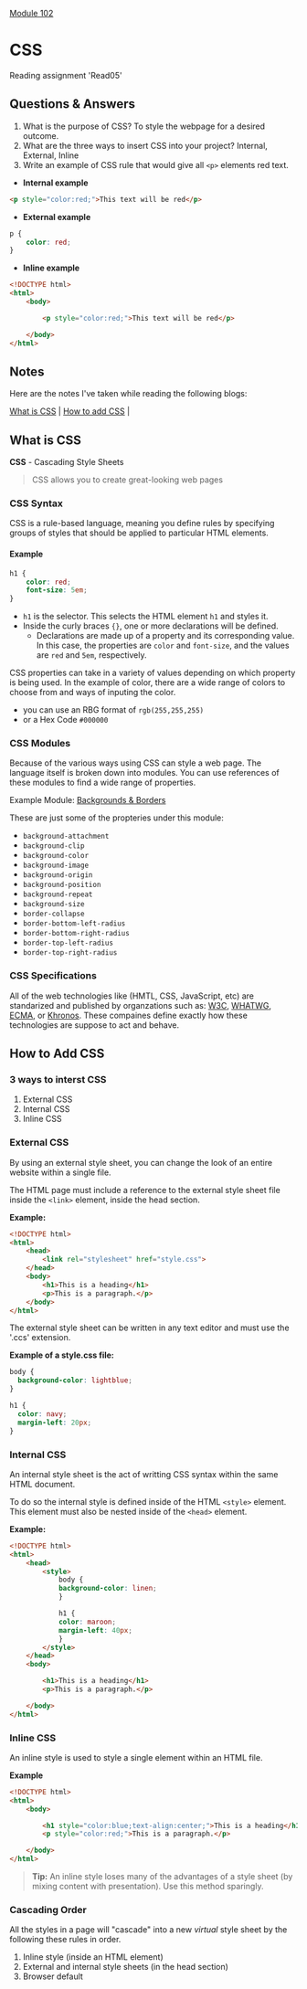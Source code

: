 [Module 102](../README)
# CSS

Reading assignment 'Read05'

## Questions & Answers

1. What is the purpose of CSS? To style the webpage for a desired outcome.
2. What are the three ways to insert CSS into your project? Internal, External, Inline
3. Write an example of CSS rule that would give all `<p>` elements red text.
- **Internal example**

``` HTML
<p style="color:red;">This text will be red</p>
```

- **External example**

``` CSS
p {
    color: red;
}
```

- **Inline example**

``` HTML
<!DOCTYPE html>
<html>
    <body>

        <p style="color:red;">This text will be red</p>

    </body>
</html>
```

## Notes

Here are the notes I've taken while reading the following blogs:

[What is CSS](https://developer.mozilla.org/en-US/docs/Learn/CSS/First_steps/What_is_CSS) \| [How to add CSS](https://www.w3schools.com/css/css_howto.asp) \|

## What is CSS

**CSS** - Cascading Style Sheets

> CSS allows you to create great-looking web pages

### CSS Syntax

CSS is a rule-based language, meaning you define rules by specifying groups of styles that should be applied to particular HTML elements.

#### Example

``` CSS
h1 {
    color: red;
    font-size: 5em;
}
```

- `h1` is the selector. This selects the HTML element `h1` and styles it.
- Inside the curly braces `{}`, one or more declarations will be defined.
  - Declarations are made up of a property and its corresponding value. In this case, the properties are `color` and `font-size`, and the values are `red` and `5em`, respectively.

CSS properties can take in a variety of values depending on which property is being used. In the example of color, there are a wide range of colors to choose from and ways of inputing the color.
- you can use an RBG format of `rgb(255,255,255)`
- or a Hex Code `#000000`

### CSS Modules

Because of the various ways using CSS can style a web page. The language itself is broken down into modules. You can use references of these modules to find a wide range of properties.

Example Module: [Backgrounds & Borders](https://developer.mozilla.org/en-US/docs/Web/CSS/CSS_backgrounds_and_borders)

These are just some of the propteries under this module:

- `background-attachment`
- `background-clip`
- `background-color`
- `background-image`
- `background-origin`
- `background-position`
- `background-repeat`
- `background-size`
- `border-collapse`
- `border-bottom-left-radius`
- `border-bottom-right-radius`
- `border-top-left-radius`
- `border-top-right-radius`

### CSS Specifications

All of the web technologies like (HMTL, CSS, JavaScript, etc) are standarized and published by organzations such as: [W3C](https://www.w3.org/), [WHATWG](https://whatwg.org/), [ECMA](https://www.ecma-international.org/), or [Khronos](https://www.khronos.org/). These compaines define exactly how these technologies are suppose to act and behave.

## How to Add CSS

### 3 ways to interst CSS

1. External CSS
2. Internal CSS
3. Inline CSS

### External CSS

By using an external style sheet, you can change the look of an entire website within a single file.

The HTML page must include a reference to the external style sheet file inside the `<link>` element, inside the head section.

**Example:**

``` HTML
<!DOCTYPE html>
<html>
    <head>
        <link rel="stylesheet" href="style.css">
    </head>
    <body>
        <h1>This is a heading</h1>
        <p>This is a paragraph.</p>
    </body>
</html>
```

The external style sheet can be written in any text editor and must use the '.ccs' extension.

**Example of a style.css file:**

``` CSS
body {
  background-color: lightblue;
}

h1 {
  color: navy;
  margin-left: 20px;
}
```

### Internal CSS

An internal style sheet is the act of writting CSS syntax within the same HTML document.

To do so the internal style is defined inside of the HTML `<style>` element. This element must also be nested inside of the `<head>` element.

**Example:**

``` HTML
<!DOCTYPE html>
<html>
    <head>
        <style>
            body {
            background-color: linen;
            }       

            h1 {
            color: maroon;
            margin-left: 40px;
            }
        </style>
    </head>
    <body>

        <h1>This is a heading</h1>
        <p>This is a paragraph.</p>

    </body>
</html>
```

### Inline CSS

An inline style is used to style a single element within an HTML file.

**Example**

``` HTML
<!DOCTYPE html>
<html>
    <body>

        <h1 style="color:blue;text-align:center;">This is a heading</h1>
        <p style="color:red;">This is a paragraph.</p>

    </body>
</html>
```

> **Tip:** An inline style loses many of the advantages of a style sheet (by mixing content with presentation). Use this method sparingly.

### Cascading Order

All the styles in a page will "cascade" into a new *virtual* style sheet by the following these rules in order.

1. Inline style (inside an HTML element)
2. External and internal style sheets (in the head section)
3. Browser default